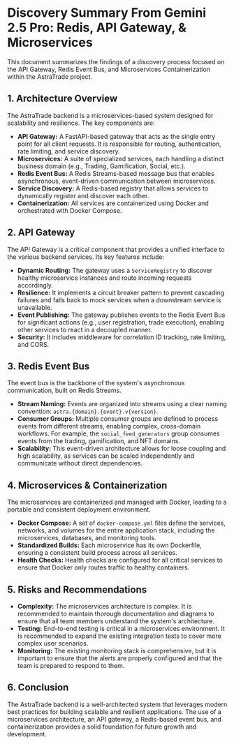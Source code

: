 
# Discovery Summary From Gemini 2.5 Pro: Redis, API Gateway, & Microservices

This document summarizes the findings of a discovery process focused on the API Gateway, Redis Event Bus, and Microservices Containerization within the AstraTrade project.

## 1. Architecture Overview

The AstraTrade backend is a microservices-based system designed for scalability and resilience. The key components are:

*   **API Gateway:** A FastAPI-based gateway that acts as the single entry point for all client requests. It is responsible for routing, authentication, rate limiting, and service discovery.
*   **Microservices:** A suite of specialized services, each handling a distinct business domain (e.g., Trading, Gamification, Social, etc.).
*   **Redis Event Bus:** A Redis Streams-based message bus that enables asynchronous, event-driven communication between microservices.
*   **Service Discovery:** A Redis-based registry that allows services to dynamically register and discover each other.
*   **Containerization:** All services are containerized using Docker and orchestrated with Docker Compose.

## 2. API Gateway

The API Gateway is a critical component that provides a unified interface to the various backend services. Its key features include:

*   **Dynamic Routing:** The gateway uses a `ServiceRegistry` to discover healthy microservice instances and route incoming requests accordingly.
*   **Resilience:** It implements a circuit breaker pattern to prevent cascading failures and falls back to mock services when a downstream service is unavailable.
*   **Event Publishing:** The gateway publishes events to the Redis Event Bus for significant actions (e.g., user registration, trade execution), enabling other services to react in a decoupled manner.
*   **Security:** It includes middleware for correlation ID tracking, rate limiting, and CORS.

## 3. Redis Event Bus

The event bus is the backbone of the system's asynchronous communication, built on Redis Streams.

*   **Stream Naming:** Events are organized into streams using a clear naming convention: `astra.{domain}.{event}.v{version}`.
*   **Consumer Groups:** Multiple consumer groups are defined to process events from different streams, enabling complex, cross-domain workflows. For example, the `social_feed_generators` group consumes events from the trading, gamification, and NFT domains.
*   **Scalability:** This event-driven architecture allows for loose coupling and high scalability, as services can be scaled independently and communicate without direct dependencies.

## 4. Microservices & Containerization

The microservices are containerized and managed with Docker, leading to a portable and consistent deployment environment.

*   **Docker Compose:** A set of `docker-compose.yml` files define the services, networks, and volumes for the entire application stack, including the microservices, databases, and monitoring tools.
*   **Standardized Builds:** Each microservice has its own Dockerfile, ensuring a consistent build process across all services.
*   **Health Checks:** Health checks are configured for all critical services to ensure that Docker only routes traffic to healthy containers.

## 5. Risks and Recommendations

*   **Complexity:** The microservices architecture is complex. It is recommended to maintain thorough documentation and diagrams to ensure that all team members understand the system's architecture.
*   **Testing:** End-to-end testing is critical in a microservices environment. It is recommended to expand the existing integration tests to cover more complex user scenarios.
*   **Monitoring:** The existing monitoring stack is comprehensive, but it is important to ensure that the alerts are properly configured and that the team is prepared to respond to them.

## 6. Conclusion

The AstraTrade backend is a well-architected system that leverages modern best practices for building scalable and resilient applications. The use of a microservices architecture, an API gateway, a Redis-based event bus, and containerization provides a solid foundation for future growth and development.
